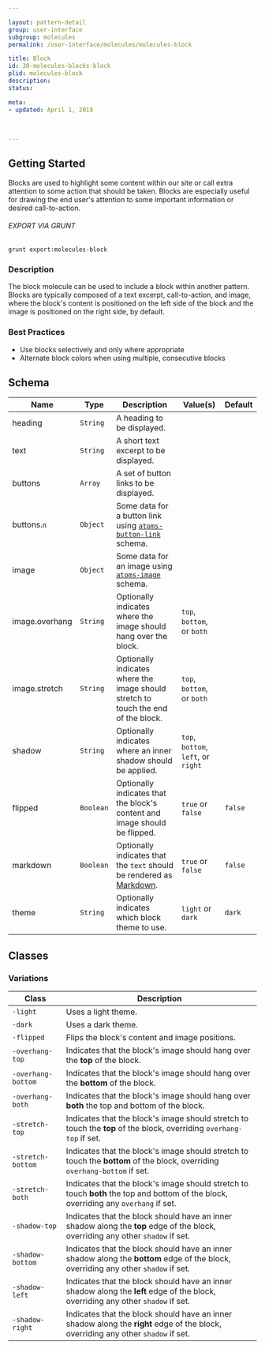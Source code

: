 ```yaml
---

layout: pattern-detail
group: user-interface
subgroup: molecules
permalink: /user-interface/molecules/molecules-block

title: Block
id: 30-molecules-blocks-block
plid: molecules-block
description: 
status: 

meta:
- updated: April 1, 2019
  
  
  
---
```



## Getting Started

Blocks are used to highlight some content within our site or call extra attention to some action that should be taken. Blocks are especially useful for drawing the end user's attention to some important information or desired call-to-action.

###### EXPORT VIA GRUNT

```
grunt export:molecules-block
```


### Description

The block molecule can be used to include a block within another pattern. Blocks are typically composed of a text excerpt, call-to-action, and image, where the block's content is positioned on the left side of the block and the image is positioned on the right side, by default.


### Best Practices

- Use blocks selectively and only where appropriate
- Alternate block colors when using multiple, consecutive blocks


## Schema

| Name        | Type      | Description                                                                                              | Value(s)     | Default   |
|-------------|-----------|----------------------------------------------------------------------------------------------------------|--------------|-----------|
| heading     | `String`  | A heading to be displayed.                                                                               |              |           |
| text        | `String`  | A short text excerpt to be displayed.                                                                    |              |           |
| buttons     | `Array`   | A set of button links to be displayed.                                                                   |              |           |
| buttons.`n` | `Object`  | Some data for a button link using [`atoms-button-link`][atoms-button-link] schema.                       |              |           |
| image       | `Object`  | Some data for an image using [`atoms-image`][atoms-image] schema.                                        |              |           |
| image.overhang    | `String`  | Optionally indicates where the image should hang over the block.                    | `top`, `bottom`, or `both`  |           |
| image.stretch     | `String`  | Optionally indicates where the image should stretch to touch the end of the block.  | `top`, `bottom`, or `both`  |           |
| shadow      | `String`  | Optionally indicates where an inner shadow should be applied.                  | `top`, `bottom`, `left`, or `right`    |           |
| flipped     | `Boolean` | Optionally indicates that the block's content and image should be flipped.                         | `true` or `false`  | `false`   |
| markdown    | `Boolean` | Optionally indicates that the `text` should be rendered as [Markdown][Markdown].                   | `true` or `false`  | `false`   |
| theme       | `String`  | Optionally indicates which block theme to use.                                                     | `light` or `dark`  | `dark`    |


## Classes

### Variations

| Class               | Description                                                                                                                           |
|---------------------|---------------------------------------------------------------------------------------------------------------------------------------|
| `-light`            | Uses a light theme.                                                                                                                   |
| `-dark`             | Uses a dark theme.                                                                                                                    |
| `-flipped`          | Flips the block's content and image positions.                                                                                        |
| `-overhang-top`     | Indicates that the block's image should hang over the **top** of the block.                                                           |
| `-overhang-bottom`  | Indicates that the block's image should hang over the **bottom** of the block.                                                        |
| `-overhang-both`    | Indicates that the block's image should hang over **both** the top and bottom of the block.                                           |
| `-stretch-top`      | Indicates that the block's image should stretch to touch the **top** of the block, overriding `overhang-top` if set.                  |
| `-stretch-bottom`   | Indicates that the block's image should stretch to touch the **bottom** of the block, overriding `overhang-bottom` if set.            |
| `-stretch-both`     | Indicates that the block's image should stretch to touch **both** the top and bottom of the block, overriding any `overhang` if set.  |
| `-shadow-top`       | Indicates that the block should have an inner shadow along the **top** edge of the block, overriding any other `shadow` if set.       |
| `-shadow-bottom`    | Indicates that the block should have an inner shadow along the **bottom** edge of the block, overriding any other `shadow` if set.    |
| `-shadow-left`      | Indicates that the block should have an inner shadow along the **left** edge of the block, overriding any other `shadow` if set.      |
| `-shadow-right`     | Indicates that the block should have an inner shadow along the **right** edge of the block, overriding any other `shadow` if set.     |


[Markdown]: https://daringfireball.net/projects/markdown/
[atoms-image]: /patterns/20-atoms-media-image/20-atoms-media-image.html
[atoms-button-link]: /patterns/20-atoms-buttons-01-button-link/20-atoms-buttons-01-button-link.html
